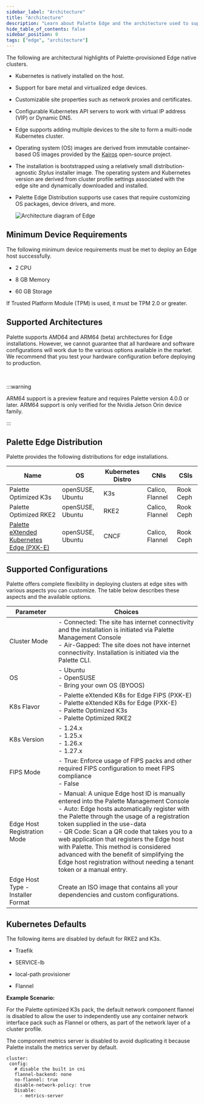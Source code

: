 ```yaml
---
sidebar_label: "Architecture"
title: "Architecture"
description: "Learn about Palette Edge and the architecture used to suppport edge clusters."
hide_table_of_contents: false
sidebar_position: 0
tags: ["edge", "architecture"]
---
```


The following are architectural highlights of Palette-provisioned Edge native clusters.

- Kubernetes is natively installed on the host.

- Support for bare metal and virtualized edge devices.

- Customizable site properties such as network proxies and certificates.

- Configurable Kubernetes API servers to work with virtual IP address (VIP) or Dynamic DNS.

- Edge supports adding multiple devices to the site to form a multi-node Kubernetes cluster.

- Operating system (OS) images are derived from immutable container-based OS images provided by the
  [Kairos](http://kairos.io) open-source project.

- The installation is bootstrapped using a relatively small distribution-agnostic _Stylus_ installer image. The
  operating system and Kubernetes version are derived from cluster profile settings associated with the edge site and
  dynamically downloaded and installed.

- Palette Edge Distribution supports use cases that require customizing OS packages, device drivers, and more.

  ![Architecture diagram of Edge](/native-edge.webp "#title=An architecture diagram of Palette and all of the components.")

## Minimum Device Requirements

The following minimum device requirements must be met to deploy an Edge host successfully.

- 2 CPU

- 8 GB Memory

- 60 GB Storage

If Trusted Platform Module (TPM) is used, it must be TPM 2.0 or greater.

## Supported Architectures

Palette supports AMD64 and ARM64 (beta) architectures for Edge installations. However, we cannot guarantee that all
hardware and software configurations will work due to the various options available in the market. We recommend that you
test your hardware configuration before deploying to production.

<br />

:::warning

ARM64 support is a preview feature and requires Palette version 4.0.0 or later. ARM64 support is only verified for the
Nvidia Jetson Orin device family.

:::

## Palette Edge Distribution

Palette provides the following distributions for edge installations.

| Name                                                                                                  | OS               | Kubernetes Distro | CNIs            | CSIs      |
| ----------------------------------------------------------------------------------------------------- | ---------------- | ----------------- | --------------- | --------- |
| Palette Optimized K3s                                                                                 | openSUSE, Ubuntu | K3s               | Calico, Flannel | Rook Ceph |
| Palette Optimized RKE2                                                                                | openSUSE, Ubuntu | RKE2              | Calico, Flannel | Rook Ceph |
| [Palette eXtended Kubernetes Edge (PXK-E)](../../glossary-all#palette-extended-kubernetes-edge-pxk-e) | openSUSE, Ubuntu | CNCF              | Calico, Flannel | Rook Ceph |

## Supported Configurations

Palette offers complete flexibility in deploying clusters at edge sites with various aspects you can customize. The
table below describes these aspects and the available options.

| **Parameter**                     | **Choices**                                                                                                                                                                                                                                                                                                                                                                                                                                                                              |
| --------------------------------- | ---------------------------------------------------------------------------------------------------------------------------------------------------------------------------------------------------------------------------------------------------------------------------------------------------------------------------------------------------------------------------------------------------------------------------------------------------------------------------------------- |
| Cluster Mode                      | - Connected: The site has internet connectivity and the installation is initiated via Palette Management Console<br/> - Air-Gapped: The site does not have internet connectivity. Installation is initiated via the Palette CLI.                                                                                                                                                                                                                                                         |
| OS                                | - Ubuntu<br/>- OpenSUSE<br/>- Bring your own OS (BYOOS)                                                                                                                                                                                                                                                                                                                                                                                                                                  |
| K8s Flavor                        | - Palette eXtended K8s for Edge FIPS (PXK-E) <br /> - Palette eXtended K8s for Edge (PXK-E)<br/>- Palette Optimized K3s<br/>- Palette Optimized RKE2                                                                                                                                                                                                                                                                                                                                     |
| K8s Version                       | - 1.24.x<br/>- 1.25.x<br/>- 1.26.x<br/>- 1.27.x                                                                                                                                                                                                                                                                                                                                                                                                                                          |
| FIPS Mode                         | - True: Enforce usage of FIPS packs and other required FIPS configuration to meet FIPS compliance<br/>- False                                                                                                                                                                                                                                                                                                                                                                            |
| Edge Host Registration Mode       | - Manual: A unique Edge host ID is manually entered into the Palette Management Console <br/> - Auto: Edge hosts automatically register with the Palette through the usage of a registration token supplied in the use-data<br/>- QR Code: Scan a QR code that takes you to a web application that registers the Edge host with Palette. This method is considered advanced with the benefit of simplifying the Edge host registration without needing a tenant token or a manual entry. |
| Edge Host Type - Installer Format | Create an ISO image that contains all your dependencies and custom configurations.                                                                                                                                                                                                                                                                                                                                                                                                       |

## Kubernetes Defaults

The following items are disabled by default for RKE2 and K3s.

- Traefik

- SERVICE-lb

- local-path provisioner

- Flannel

**Example Scenario:**

For the Palette optimized K3s pack, the default network component flannel is disabled to allow the user to independently
use any container network interface pack such as Flannel or others, as part of the network layer of a cluster profile.

The component metrics server is disabled to avoid duplicating it because Palette installs the metrics server by default.

```
cluster:
 config:
   # disable the built in cni
   flannel-backend: none
   no-flannel: true
   disable-network-policy: true
   Disable:
     - metrics-server
```

